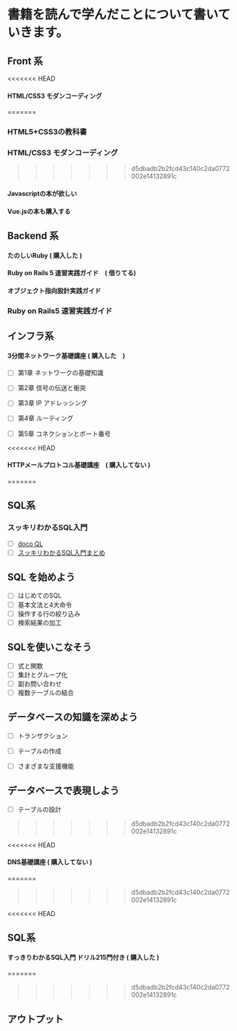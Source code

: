 # 書籍を読んで学んだことについて書いていきます。



## Front 系



<<<<<<< HEAD
#### HTML/CSS3 モダンコーディング
=======
### HTML5+CSS3の教科書



### HTML/CSS3 モダンコーディング
>>>>>>> d5dbadb2b2fcd43c140c2da0772002e14132891c


#### Javascriptの本が欲しい


#### Vue.jsの本も購入する







## Backend 系



#### たのしいRuby ( 購入した )


#### Ruby on Rails 5 速習実践ガイド　( 借りてる)




#### オブジェクト指向設計実践ガイド



### Ruby on Rails5 速習実践ガイド






## インフラ系




#### 3分間ネットワーク基礎講座 ( 購入した　)

- [ ] 第1章 ネットワークの基礎知識
- [ ] 第2章 信号の伝送と衝突
- [ ] 第3章 IP アドレッシング
- [ ] 第4章 ルーティング
- [ ] 第5章 コネクションとポート番号


<<<<<<< HEAD
#### HTTPメールプロトコル基礎講座　( 購入してない )
=======
## SQL系


### スッキリわかるSQL入門




- [ ] <a href="https://dokoql.com/">doco QL</a>
- [ ] <a href="">スッキリわかるSQL入門まとめ</a>

## SQL を始めよう
- [ ] はじめてのSQL
- [ ] 基本文法と4大命令
- [ ] 操作する行の絞り込み
- [ ] 検索結果の加工

## SQLを使いこなそう

- [ ] 式と関数
- [ ] 集計とグループ化
- [ ] 副お問い合わせ
- [ ] 複数テーブルの結合

## データベースの知識を深めよう

- [ ] トランザクション
- [ ] テーブルの作成
- [ ] さまざまな支援機能


## データベースで表現しよう

- [ ] テーブルの設計





>>>>>>> d5dbadb2b2fcd43c140c2da0772002e14132891c




<<<<<<< HEAD
#### DNS基礎講座 ( 購入してない )
=======
>>>>>>> d5dbadb2b2fcd43c140c2da0772002e14132891c





<<<<<<< HEAD
## SQL系



#### すっきりわかるSQL入門 ドリル215門付き ( 購入した )
=======



>>>>>>> d5dbadb2b2fcd43c140c2da0772002e14132891c




## アウトプット
